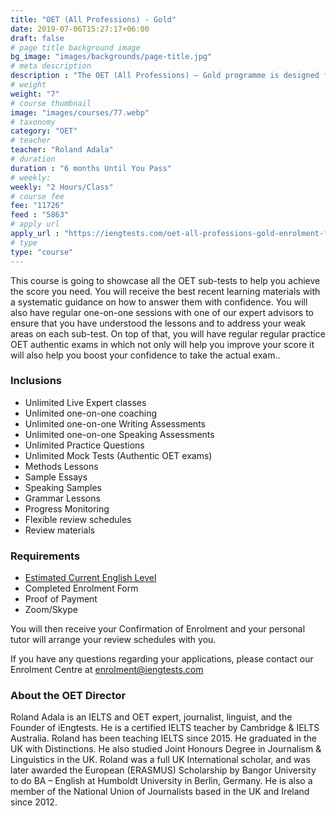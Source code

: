 ```yaml
---
title: "OET (All Professions) - Gold"
date: 2019-07-06T15:27:17+06:00
draft: false
# page title background image
bg_image: "images/backgrounds/page-title.jpg"
# meta description
description : "The OET (All Professions) – Gold programme is designed for healthcare professionals who wish to prepare for the OET exam with unlimited reviews and 'Until You Pass' within 6 months duration. This means you can always come back to us and improve your score without paying an extra cost."
# weight
weight: "7"
# course thumbnail
image: "images/courses/77.webp"
# taxonomy
category: "OET"
# teacher
teacher: "Roland Adala"
# duration
duration : "6 months Until You Pass"
# weekly:
weekly: "2 Hours/Class"
# course fee
fee: "11726"
feed : "5863"
# apply url
apply_url : "https://iengtests.com/oet-all-professions-gold-enrolment-form/"
# type
type: "course"
---
```



This course is going to showcase all the OET sub-tests to help you achieve the score you need. You will receive the best recent learning materials with a systematic guidance on how to answer them with confidence. You will also have regular one-on-one sessions with one of our expert advisors to ensure that you have understood the lessons and to address your weak areas on each sub-test. On top of that, you will have regular regular practice OET authentic exams in which not only will help you improve your score it will also help you boost your confidence to take the actual exam.. </p>

### Inclusions



* Unlimited Live Expert classes
* Unlimited one-on-one coaching
* Unlimited one-on-one Writing Assessments
* Unlimited one-on-one Speaking Assessments
* Unlimited Practice Questions
* Unlimited Mock Tests (Authentic OET exams)
* Methods Lessons
* Sample Essays
* Speaking Samples
* Grammar Lessons
* Progress Monitoring
* Flexible review schedules
* Review materials 

### Requirements

* [Estimated Current English Level](https://bit.ly/2Zq8VQW)
* Completed Enrolment Form
* Proof of Payment
* Zoom/Skype 

You will then receive your Confirmation of Enrolment and your personal tutor will arrange your review schedules with you.

If you have any questions regarding your applications, please contact our Enrolment Centre at [enrolment@iengtests.com](mailto:enrolment@iengtests.com) 


### About the OET Director

Roland Adala is an IELTS and OET expert, journalist, linguist, and the Founder of iEngtests. He is a certified IELTS teacher by Cambridge & IELTS Australia. Roland has been teaching IELTS since 2015. He graduated in the UK with Distinctions. He also studied Joint Honours Degree in Journalism & Linguistics in the UK. Roland was a full UK International scholar, and was later awarded the European (ERASMUS) Scholarship by Bangor University to do BA – English at Humboldt University in Berlin, Germany. He is also a member of the National Union of Journalists based in the UK and Ireland since 2012.